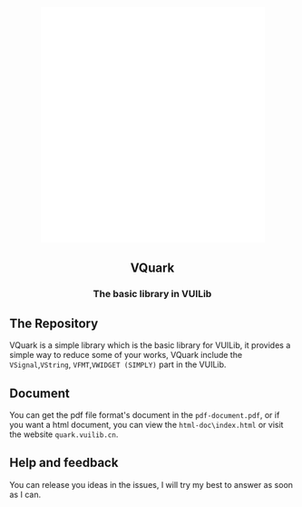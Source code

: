 <div align="center">
<img src="./logo.svg">
<h2>VQuark</h2>
<h3>The basic library in VUILib</h3>
</div>

## The Repository

VQuark is a simple library which is the basic library for VUILib, it provides a simple way to reduce some of your works, VQuark include the `VSignal`,`VString`, `VFMT`,`VWIDGET (SIMPLY)` part in the VUILib.

## Document

You can get the pdf file format's document in the `pdf-document.pdf`, or if you want a html document, you can view the `html-doc\index.html` or visit the website `quark.vuilib.cn`.

## Help and feedback

You can release you ideas in the issues, I will try my best to answer as soon as I can.
